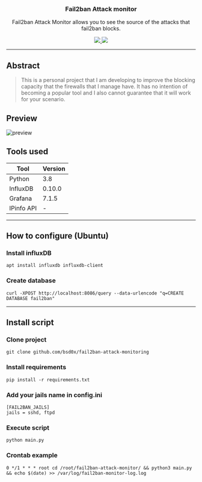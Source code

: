 <p align="center">
  <h3 align="center">Fail2ban Attack monitor</h3>
  <p align="center">Fail2ban Attack Monitor allows you to see the source of the attacks that fail2ban blocks.</p>

  <p align="center">
    <a href="https://twitter.com/bsd0x1">
      <img src="https://img.shields.io/badge/twitter-@bsd0x1-blue.svg">
    </a>
    <a href="https://www.gnu.org/licenses/gpl-3.0">
      <img src="https://img.shields.io/badge/License-GPLv3-blue.svg">
    </a>
  </p>
</p>

<hr>

## Abstract

> This is a personal project that I am developing to improve the blocking capacity that the firewalls that I manage have. It has no intention of becoming a popular tool and I also cannot guarantee that it will work for your scenario.

## Preview

![preview](https://i.imgur.com/He5F0iR.png)

## Tools used

| Tool      | Version |
|-----------|---------|
| Python    | 3.8     |
| InfluxDB  | 0.10.0  |
| Grafana   | 7.1.5   |
| IPinfo API| -       |

<hr>

## How to configure (Ubuntu)

### Install influxDB

```
apt install influxdb influxdb-client
```

### Create database

```
curl -XPOST http://localhost:8086/query --data-urlencode "q=CREATE DATABASE fail2ban"
```

<hr>

## Install script

### Clone project

```
git clone github.com/bsd0x/fail2ban-attack-monitoring
```

### Install requirements

```
pip install -r requirements.txt
```

### Add your jails name in config.ini

```
[FAIL2BAN_JAILS]
jails = sshd, ftpd
```

### Execute script

```
python main.py
```

### Crontab example

```
0 */1 * * * root cd /root/fail2ban-attack-monitor/ && python3 main.py && echo $(date) >> /var/log/fail2ban-monitor-log.log
```
